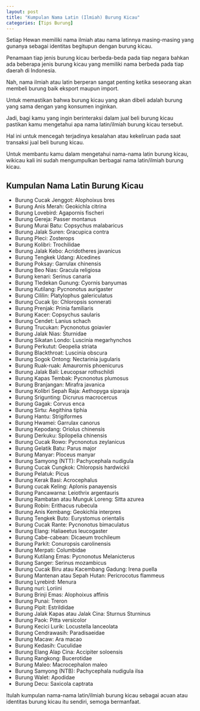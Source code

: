 ```yaml
---
layout: post
title: "Kumpulan Nama Latin (Ilmiah) Burung Kicau"
categories: [Tips Burung]
---
```


Setiap Hewan memiliki nama ilmiah atau nama latinnya masing-masing yang gunanya sebagai identitas begitupun dengan burung kicau.

Penamaan tiap jenis burung kicau berbeda-beda pada tiap negara bahkan ada beberapa jenis burung kicau yang memiliki nama berbeda pada tiap daerah di Indonesia.

Nah, nama ilmiah atau latin berperan sangat penting ketika seseorang akan membeli burung baik eksport maupun import.

Untuk memastikan bahwa burung kicau yang akan dibeli adalah burung yang sama dengan yang konsumen inginkan.

Jadi, bagi kamu yang ingin berinteraksi dalam jual beli burung kicau pastikan kamu mengetahui apa nama latin/ilmiah burung kicau tersebut.

Hal ini untuk mencegah terjadinya kesalahan atau kekeliruan pada saat transaksi jual beli burung kicau.

Untuk membantu kamu dalam mengetahui nama-nama latin burung kicau, wikicau kali ini sudah mengumpulkan berbagai nama latin/ilmiah burung kicau.

## Kumpulan Nama Latin Burung Kicau

- Burung Cucak Jenggot: Alophoixus bres
- Burung Anis Merah: Geokichla citrina
- Burung Lovebird: Agapornis fischeri
- Burung Gereja: Passer montanus
- Burung Murai Batu: Copsychus malabaricus
- Burung Jalak Suren: Gracupica contra
- Burung Pleci: Zosterops
- Burung Kolibri: Trochilidae
- Burung Jalak Kebo: Acridotheres javanicus
- Burung Tengkek Udang: Alcedines
- Burung Poksay: Garrulax chinensis
- Burung Beo Nias: Gracula religiosa
- Burung kenari: Serinus canaria
- Burung Tledekan Gunung: Cyornis banyumas
- Burung Kutilang: Pycnonotus aurigaster
- Burung Cililin: Platylophus galericulatus
- Burung Cucak Ijo: Chloropsis sonnerati
- Burung Prenjak: Prinia familiaris
- Burung Kacer: Copsychus saularis
- Burung Cendet: Lanius schach
- Burung Trucukan: Pycnonotus goiavier
- Burung Jalak Nias: Sturnidae
- Burung Sikatan Londo: Luscinia megarhynchos
- Burung Perkutut: Geopelia striata
- Burung Blackthroat: Luscinia obscura
- Burung Sogok Ontong: Nectarinia jugularis
- Burung Ruak-ruak: Amaurornis phoenicurus
- Burung Jalak Bali: Leucopsar rothschildi
- Burung Kapas Tembak: Pycnonotus plumosus
- Burung Branjangan: Mirafra javanica
- Burung Kolibri Sepah Raja: Aethopyga siparaja
- Burung Srigunting: Dicrurus macrocercus
- Burung Gagak: Corvus enca
- Burung Sirtu: Aegithina tiphia
- Burung Hantu: Strigiformes
- Burung Hwamei: Garrulax canorus
- Burung Kepodang: Oriolus chinensis
- Burung Derkuku: Spilopelia chinensis
- Burung Cucak Rowo: Pycnonotus zeylanicus
- Burung Gelatik Batu: Parus major
- Burung Manyar: Ploceus manyar
- Burung Samyong (NTT): Pachycephala nudigula
- Burung Cucak Cungkok: Chloropsis hardwickii
- Burung Pelatuk: Picus
- Burung Kerak Basi: Acrocephalus
- Burung cucak Keling: Aplonis panayensis
- Burung Pancawarna: Leiothrix argentauris
- Burung Rambatan atau Munguk Loreng: Sitta azurea
- Burung Robin: Erithacus rubecula
- Burung Anis Kembang: Geokichla interpres
- Burung Tengkek Buto: Eurystomus orientalis
- Burung Cucak Rante: Pycnonotus bimaculatus
- Burung Elang: Haliaeetus leucogaster
- Burung Cabe-cabean: Dicaeum trochileum
- Burung Parkit: Conuropsis carolinensis
- Burung Merpati: Columbidae
- Burung Kutilang Emas: Pycnonotus Melanicterus
- Burung Sanger: Serinus mozambicus
- Burung Cucak Biru atau Kacembang Gadung: Irena puella
- Burung Mantenan atau Sepah Hutan: Pericrocotus flammeus
- Burung Lyrebird: Menura
- Burung nuri: Loriini
- Burung Brinji Emas: Alophoixus affinis
- Burung Punai: Treron
- Burung Pipit: Estrildidae
- Burung Jalak Kapas atau Jalak Cina: Sturnus Sturninus
- Burung Paok: Pitta versicolor
- Burung Kecici Lurik: Locustella lanceolata
- Burung Cendrawasih: Paradisaeidae
- Burung Macaw: Ara macao
- Burung Kedasih: Cuculidae
- Burung Elang Alap Cina: Accipiter soloensis
- Burung Rangkong: Bucerotidae
- Burung Maleo: Macrocephalon maleo
- Burung Samyong (NTB): Pachycephala nudigula ilsa
- Burung Walet: Apodidae
- Burung Decu: Saxicola captrata

Itulah kumpulan nama-nama latin/ilmiah burung kicau sebagai acuan atau identitas burung kicau itu sendiri, semoga bermanfaat.